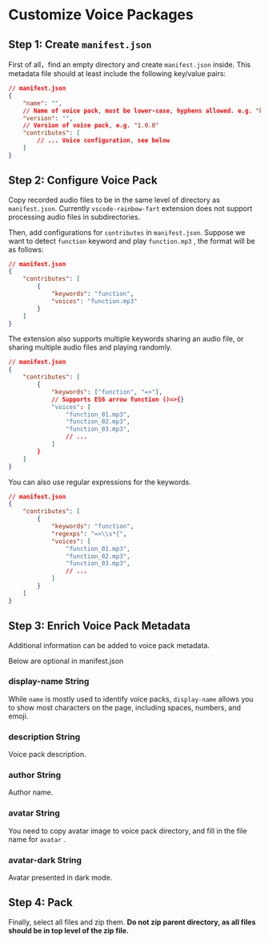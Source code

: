 # Customize Voice Packages

## Step 1: Create `manifest.json`

First of all，find an empty directory and create `manifest.json` inside. This metadata file should at least include the following key/value pairs:

```json
// manifest.json
{
    "name": "",
    // Name of voice pack, must be lower-case, hyphens allowed. e.g. "built-in-voice-english"
    "version": "",
    // Version of voice pack, e.g. "1.0.0"
    "contributes": [
        // ... Voice configuration, see below
    ]
}
```

## Step 2: Configure Voice Pack

Copy recorded audio files to be in the same level of directory as `manifest.json`. Currently `vscode-rainbow-fart` extension does not support processing audio files in subdirectories.

Then, add configurations for `contributes` in `manifest.json`. Suppose we want to detect  `function` keyword and play `function.mp3` , the format will be as follows:

```json
// manifest.json
{
    "contributes": [
        {
            "keywords": "function",
            "voices": "function.mp3"
        }
    ]
}
```

The extension also supports multiple keywords sharing an audio file, or sharing multiple audio files and playing randomly.

```json
// manifest.json
{
    "contributes": [
        {
            "keywords": ["function", "=>"],
            // Supports ES6 arrow function ()=>{}
            "voices": [
                "function_01.mp3",
                "function_02.mp3",
                "function_03.mp3",
                // ...
            ]
        }
    ]
}
```

You can also use regular expressions for the keywords.

```json
// manifest.json
{
    "contributes": [
        {
            "keywords": "function",
            "regexps": "=>\\s*{",
            "voices": [
                "function_01.mp3",
                "function_02.mp3",
                "function_03.mp3",
                // ...
            ]
        }
    ]
}
```

## Step 3: Enrich Voice Pack Metadata

Additional information can be added to voice pack metadata.

<ImageZoom :src="URL_PREFIX+'/zh/assets/ui-settings.png'" :border="true" width="300"/>

<Note>Below are optional in manifest.json</Note>

### display-name <Badge>String</Badge>

While `name` is mostly used to identify voice packs, `display-name` allows you to show most characters on the page, including spaces, numbers, and emoji.

### description <Badge>String</Badge>

Voice pack description.

### author <Badge>String</Badge>

Author name.

### avatar <Badge>String</Badge>

You need to copy avatar image to voice pack directory, and fill in the file name for  `avatar` .

### avatar-dark <Badge>String</Badge>

Avatar presented in dark mode.

## Step 4: Pack

Finally, select all files and zip them. **Do not zip parent directory, as all files should be in top level of the zip file.**